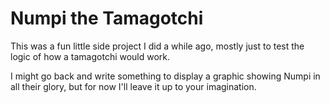 # Numpi the Tamagotchi
This was a fun little side project I did a while ago, mostly just to test the logic of how a tamagotchi would work.

I might go back and write something to display a graphic showing Numpi in all their glory, 
but for now I'll leave it up to your imagination.
